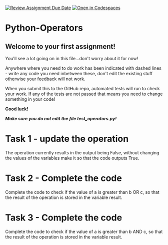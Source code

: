 [![Review Assignment Due Date](https://classroom.github.com/assets/deadline-readme-button-22041afd0340ce965d47ae6ef1cefeee28c7c493a6346c4f15d667ab976d596c.svg)](https://classroom.github.com/a/LSq7XH6j)
[![Open in Codespaces](https://classroom.github.com/assets/launch-codespace-2972f46106e565e64193e422d61a12cf1da4916b45550586e14ef0a7c637dd04.svg)](https://classroom.github.com/open-in-codespaces?assignment_repo_id=15854166)
# Python-Operators

## Welcome to your first assignment!

You'll see a lot going on in this file...don't worry about it for now!

Anywhere where you need to do work has been indicated with dashed lines - write any code you need inbetween these, don't edit the existing stuff otherwise your feedback will not work.

When you submit this to the GitHub repo, automated tests will run to check your work. If any of the tests are not passed that means you need to change something in your code!

**Good luck!**

_**Make sure you do not edit the file test_operators.py!**_

# Task 1 - update the operation

The operation currently results in the output being False, without changing the values of the variables make it so that the code outputs True.

# Task 2 - Complete the code

Complete the code to check if the value of a is greater than b OR c, so that the result of the operation is stored in the variable result.

# Task 3 - Complete the code

Complete the code to check if the value of a is greater than b AND c, so that the result of the operation is stored in the variable result.
